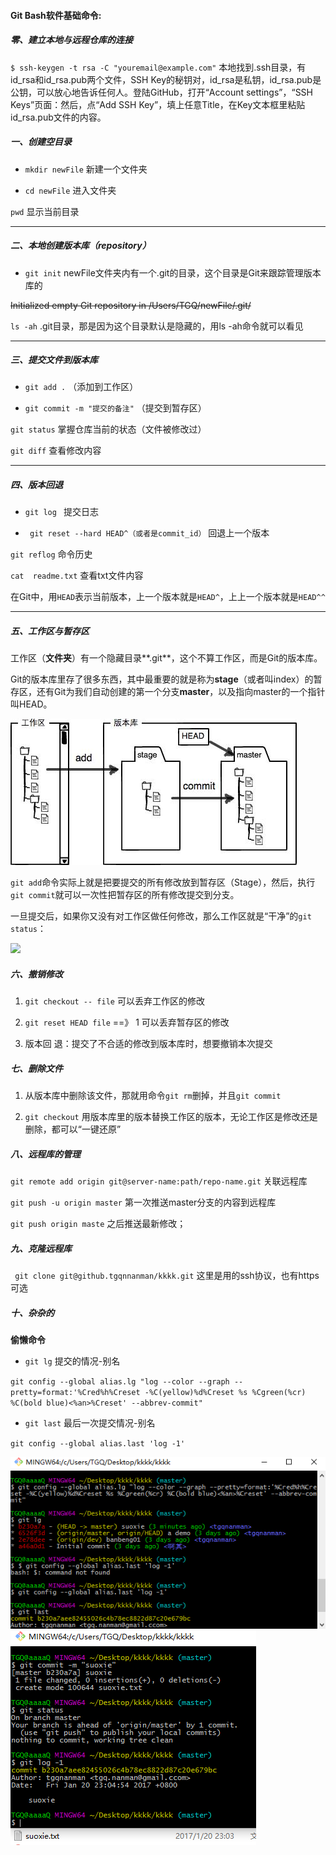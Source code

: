 
#### Git Bash软件基础命令:

##### 零、建立本地与远程仓库的连接

`$ ssh-keygen -t rsa -C "youremail@example.com"`
本地找到.ssh目录，有id_rsa和id_rsa.pub两个文件，SSH Key的秘钥对，id_rsa是私钥，id_rsa.pub是公钥，可以放心地告诉任何人。登陆GitHub，打开“Account settings”，“SSH Keys”页面：然后，点“Add SSH Key”，填上任意Title，在Key文本框里粘贴id_rsa.pub文件的内容。


#####  一、创建空目录
- `mkdir newFile`    新建一个文件夹

- `cd newFile`      进入文件夹

`pwd`    显示当前目录


------------



##### 二、本地创建版本库（repository）
- `git init`    newFile文件夹内有一个.git的目录，这个目录是Git来跟踪管理版本库的

~~Initialized empty Git repository in /Users/TGQ/newFile/.git/~~

`ls -ah`     .git目录，那是因为这个目录默认是隐藏的，用ls -ah命令就可以看见



------------


##### 三、提交文件到版本库

- `git add .`   （添加到工作区）

- `git commit -m "提交的备注"`   （提交到暂存区）

`git status`    掌握仓库当前的状态（文件被修改过）

`git diff`      查看修改内容

------------



##### 四、版本回退

- `git log `     提交日志

- ` git reset --hard HEAD^（或者是commit_id）`  回退上一个版本

`git reflog`  命令历史

`cat  readme.txt`   查看txt文件内容

在Git中，用`HEAD`表示当前版本，上一个版本就是`HEAD^`，上上一个版本就是`HEAD^^`


------------


##### 五、工作区与暂存区

工作区（**文件夹**）有一个隐藏目录**.git**，这个不算工作区，而是Git的版本库。

Git的版本库里存了很多东西，其中最重要的就是称为**stage**（或者叫index）的暂存区，还有Git为我们自动创建的第一个分支**master**，以及指向master的一个指针叫HEAD。

![](picture/提交.jpg)


`git add`命令实际上就是把要提交的所有修改放到暂存区（Stage），然后，执行`git commit`就可以一次性把暂存区的所有修改提交到分支。

一旦提交后，如果你又没有对工作区做任何修改，那么工作区就是“干净”的`git status`：

![](picture/stage空.jpg)


##### 六、撤销修改

1. `git checkout -- file`  可以丢弃工作区的修改

1. `git reset HEAD file`   ==》 1     可以丢弃暂存区的修改

1. 版本回 退：提交了不合适的修改到版本库时，想要撤销本次提交


##### 七、删除文件
1. 从版本库中删除该文件，那就用命令`git rm`删掉，并且`git commit`

1. `git checkout`   用版本库里的版本替换工作区的版本，无论工作区是修改还是删除，都可以“一键还原”

##### 八、远程库的管理

`git remote add origin git@server-name:path/repo-name.git`   关联远程库

`git push -u origin master`    第一次推送master分支的内容到远程库

`git push origin maste`   之后推送最新修改；





##### 九、克隆远程库

` git clone git@github.tgqnnanman/kkkk.git`    这里是用的ssh协议，也有https可选



##### 十、杂杂的

**偷懒命令**

- `git lg` 提交的情况-别名

`git config --global alias.lg "log --color --graph --pretty=format:'%Cred%h%Creset -%C(yellow)%d%Creset %s %Cgreen(%cr) %C(bold blue)<%an>%Creset' --abbrev-commit"`

- `git last`   最后一次提交情况-别名

`git config --global alias.last 'log -1'`

![](picture/bieming01.png)
![](picture/bieming02.png)
